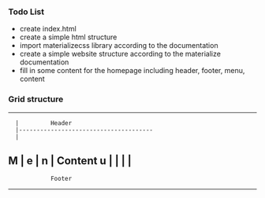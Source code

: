 ### Todo List

  - create index.html
  - create a simple html structure
  - import materializecss library according to the documentation
  - create a simple website structure according to the materialize documentation
  - fill in some content for the homepage including header, footer, menu, content

### Grid structure

---------------------------------------------
      |         Header
      |--------------------------------------
      |
  M   |
  e   |
  n   |         Content
  u   |
      |
      |
      |
---------------------------------------------
                Footer
---------------------------------------------
